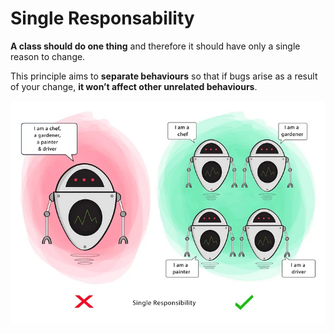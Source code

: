 # Single Responsability

**A class should do one thing** and therefore it should have only a single reason to change.

This principle aims to **separate behaviours** so that if bugs arise as a result of your change, **it won’t affect other unrelated behaviours**.

<img src="img/single_responsability.jpg">
